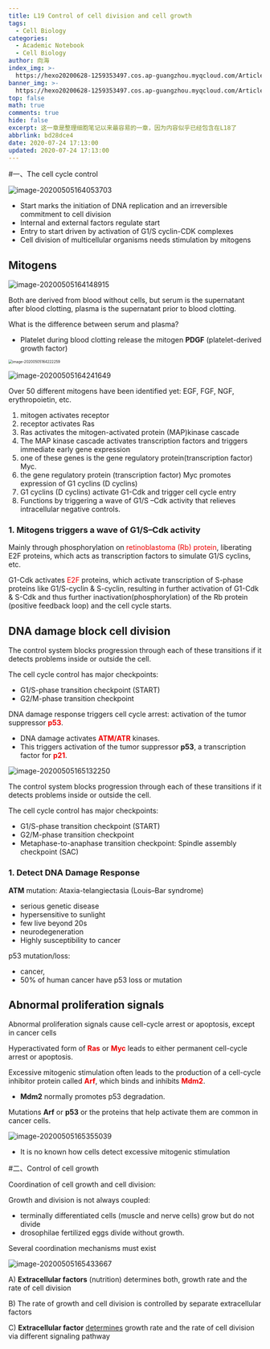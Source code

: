 ```yaml
---
title: L19 Control of cell division and cell growth
tags:
  - Cell Biology
categories:
  - Academic Notebook
  - Cell Biology
author: 向海
index_img: >-
  https://hexo20200628-1259353497.cos.ap-guangzhou.myqcloud.com/Articles/Academic_Notes/Cell_Biology/Cell_Biology_01.jpg
banner_img: >-
  https://hexo20200628-1259353497.cos.ap-guangzhou.myqcloud.com/Articles/Academic_Notes/Cell_Biology/Cell_Biology_02.png
top: false
math: true
comments: true
hide: false
excerpt: 这一章是整理细胞笔记以来最容易的一章，因为内容似乎已经包含在L18了
abbrlink: bd28dce4
date: 2020-07-24 17:13:00
updated: 2020-07-24 17:13:00
---
```


#一、The cell cycle control

![image-20200505164053703](https://20190531-1259353497.cos.ap-guangzhou.myqcloud.com/Cell%20Biology/image-20200505164053703.png)

+ Start marks the initiation of DNA replication and an irreversible commitment to cell division
+ Internal and external factors regulate start
+ Entry to start driven by activation of G1/S cyclin-CDK complexes
+ Cell division of multicellular organisms needs stimulation by mitogens

## Mitogens

![image-20200505164148915](https://20190531-1259353497.cos.ap-guangzhou.myqcloud.com/Cell%20Biology/image-20200505164148915.png)

Both are derived from blood without cells, but serum is the supernatant after blood clotting, plasma is the supernatant prior to blood clotting.

What is the difference between serum and plasma?
+ Platelet during blood clotting release the mitogen **PDGF** (platelet-derived growth factor)

<img src="https://20190531-1259353497.cos.ap-guangzhou.myqcloud.com/Cell%20Biology/image-20200505164222259.png" alt="image-20200505164222259" style="zoom:50%;" />

![image-20200505164241649](https://20190531-1259353497.cos.ap-guangzhou.myqcloud.com/Cell%20Biology/image-20200505164241649.png)

Over 50 different mitogens have been identified yet: EGF, FGF, NGF, erythropoietin, etc.
1. mitogen activates receptor
2. receptor activates Ras
3. Ras activates the mitogen-activated protein (MAP)kinase cascade
4. The MAP kinase cascade activates transcription factors and triggers immediate early gene expression
5. one of these genes is the gene regulatory protein(transcription factor) Myc.
6. the gene regulatory protein (transcription factor) Myc promotes expression of G1 cyclins (D cyclins) 
7. G1 cyclins (D cyclins) activate G1-Cdk and trigger cell cycle entry
8. Functions by triggering a wave of G1/S –Cdk activity that relieves intracellular negative controls.

### 1. Mitogens triggers a wave of G1/S–Cdk activity

Mainly through phosphorylation on <font color="EE0000">retinoblastoma (Rb) protein</font>, liberating E2F proteins, which acts as transcription factors to simulate G1/S cyclins, etc.

G1-Cdk activates <font color="EE0000">E2F</font> proteins, which activate transcription of S-phase proteins like G1/S-cyclin & S-cyclin, resulting in further activation of G1-Cdk & S-Cdk and thus further inactivation(phosphorylation) of the Rb protein (positive feedback loop) and the cell cycle starts.

## DNA damage block cell division

The control system blocks progression through each of these transitions if it detects problems inside or outside the cell.

The cell cycle control has major checkpoints: 
+ G1/S-phase transition checkpoint (START) 
+ G2/M-phase transition checkpoint

DNA damage response triggers cell cycle arrest: activation of the tumor suppressor **<font color="EE0000">p53</font>**.
+ DNA damage activates **<font color="EE0000">ATM/ATR</font>** kinases.
+ This triggers activation of the tumor suppressor **p53**, a transcription factor for **<font color="EE0000">p21</font>**.

![image-20200505165132250](https://20190531-1259353497.cos.ap-guangzhou.myqcloud.com/Cell%20Biology/image-20200505165132250.png)

The control system blocks progression through each of these transitions if it detects problems inside or outside the cell.

The cell cycle control has major checkpoints: 
+ G1/S-phase transition checkpoint (START) 
+ G2/M-phase transition checkpoint
+ Metaphase-to-anaphase transition checkpoint: Spindle assembly checkpoint (SAC)

### 1. Detect DNA Damage Response

**ATM** mutation: Ataxia-telangiectasia (Louis–Bar syndrome)

+ serious genetic disease
+ hypersensitive to sunlight
+ few live beyond 20s
+ neurodegeneration
+ Highly susceptibility to cancer

p53 mutation/loss:
+ cancer,
+ 50% of human cancer have p53 loss or mutation

## Abnormal proliferation signals

Abnormal proliferation signals cause cell-cycle arrest or apoptosis, except in cancer cells

Hyperactivated form of **<font color="EE0000">Ras</font>** or **<font color="EE0000">Myc</font>** leads to either permanent cell-cycle arrest or apoptosis. 

Excessive mitogenic stimulation often leads to the production of a cell-cycle inhibitor protein called **<font color="EE0000">Arf</font>**, which binds and inhibits **<font color="EE0000">Mdm2</font>**. 

+ **Mdm2** normally promotes p53 degradation. 

Mutations **Arf** or **p53** or the proteins that help activate them are common in cancer cells.

![image-20200505165355039](https://20190531-1259353497.cos.ap-guangzhou.myqcloud.com/Cell%20Biology/image-20200505165355039.png)
+ It is no known how cells detect excessive mitogenic stimulation

#二、Control of cell growth

Coordination of cell growth and cell division:

Growth and division is not always coupled:
+ terminally differentiated cells (muscle and nerve cells) grow but do not divide
+ drosophilae fertilized eggs divide without growth.

Several coordination mechanisms must exist

![image-20200505165433667](https://20190531-1259353497.cos.ap-guangzhou.myqcloud.com/Cell%20Biology/image-20200505165433667.png)

A) **Extracellular factors** (nutrition) determines both, growth rate and the rate of cell division

B) The rate of growth and cell division is controlled by separate extracellular factors

C) **Extracellular factor** <u>determines</u> growth rate and the rate of cell division via different signaling pathway